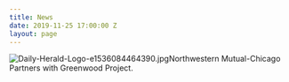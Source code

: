 ```yaml
---
title: News
date: 2019-11-25 17:00:00 Z
layout: page
---
```


![Daily-Herald-Logo-e1536084464390.jpg](/uploads/Daily-Herald-Logo-e1536084464390.jpg)Northwestern Mutual-Chicago Partners with Greenwood Project.